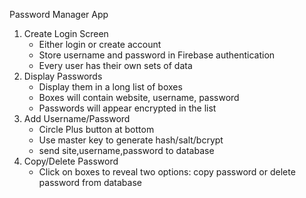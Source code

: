 Password Manager App
1. Create Login Screen
   - Either login or create account
   - Store username and password in Firebase authentication
   - Every user has their own sets of data
2. Display Passwords
   - Display them in a long list of boxes
   - Boxes will contain website, username, password
   - Passwords will appear encrypted in the list
3. Add Username/Password
   - Circle Plus button at bottom
   - Use master key to generate hash/salt/bcrypt
   - send site,username,password to database
4. Copy/Delete Password
   - Click on boxes to reveal two options: copy password or delete password from database